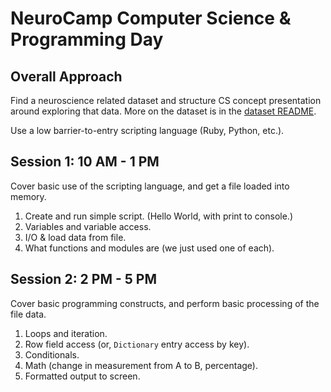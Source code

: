 # NeuroCamp Computer Science & Programming Day

## Overall Approach

Find a neuroscience related dataset and structure CS concept presentation around exploring that data. More on the dataset is in the [dataset README](/data/README.md).

Use a low barrier-to-entry scripting language (Ruby, Python, etc.).

## Session 1: 10 AM - 1 PM

Cover basic use of the scripting language, and get a file loaded into memory.

1. Create and run simple script. (Hello World, with print to console.)
2. Variables and variable access.
3. I/O & load data from file.
4. What functions and modules are (we just used one of each).

## Session 2: 2 PM - 5 PM

Cover basic programming constructs, and perform basic processing of the file data.

1. Loops and iteration.
2. Row field access (or, `Dictionary` entry access by key).
3. Conditionals.
4. Math (change in measurement from A to B, percentage).
5. Formatted output to screen.
